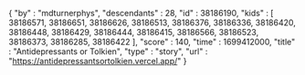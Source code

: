 {
  "by" : "mdturnerphys",
  "descendants" : 28,
  "id" : 38186190,
  "kids" : [ 38186571, 38186651, 38186626, 38186513, 38186376, 38186336, 38186420, 38186448, 38186429, 38186444, 38186415, 38186566, 38186523, 38186373, 38186285, 38186422 ],
  "score" : 140,
  "time" : 1699412000,
  "title" : "Antidepressants or Tolkien",
  "type" : "story",
  "url" : "https://antidepressantsortolkien.vercel.app/"
}

